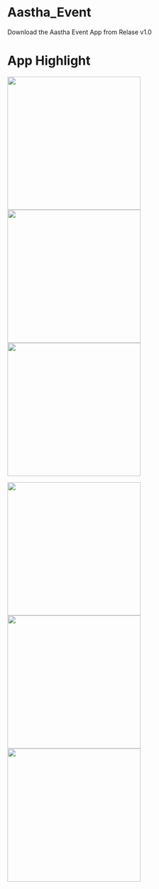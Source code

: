 # Aastha_Event
Download the Aastha Event App from Relase v1.0

# App Highlight

<img src="app_images/1.jpg" width="300" /> <img src="app_images/2.jpg" width="300" /> <img src="app_images/6.jpg" width="300" /> <br>

<img src="app_images/3.jpg" width="300" /> <img src="app_images/4.jpg" width="300" /> <img src="app_images/5.jpg" width="300" />
